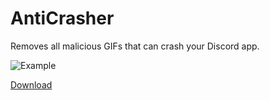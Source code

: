# AntiCrasher
Removes all malicious GIFs that can crash your Discord app.

![Example](https://user-images.githubusercontent.com/52377180/117674583-fe728300-b1d5-11eb-9d71-1a56f4617d46.png)

[Download](https://raw.githubusercontent.com/arg0NNY/DiscordPlugins/master/AntiCrasher/AntiCrasher.plugin.js)
